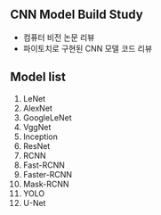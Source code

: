 ## CNN Model Build Study
- 컴퓨터 비전 논문 리뷰
- 파이토치로 구현된 CNN 모델 코드 리뷰


## Model list
1. LeNet
2. AlexNet
3. GoogleLeNet
4. VggNet
5. Inception
6. ResNet
7. RCNN
8. Fast-RCNN
9. Faster-RCNN
10. Mask-RCNN
11. YOLO
12. U-Net
